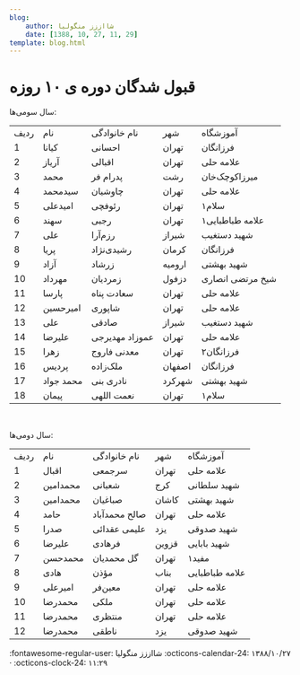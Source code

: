 ```yaml
---
blog:
    author: شااززز منگولیا
    date: [1388, 10, 27, 11, 29]
template: blog.html
---
```

# قبول شدگان دوره ی ۱۰ روزه

<div class="cnt">
<p>سال سومی‌ها:</p>
<table align="baseline" cellpadding="1" cellspacing="1"><tbody>
<tr>
<td>ردیف</td>
<td>نام</td>
<td>نام خانوادگی</td>
<td>شهر</td>
<td>آموزشگاه</td>
</tr>
<tr>
<td>1</td>
<td>کیانا</td>
<td>احسانی</td>
<td>تهران</td>
<td>فرزانگان</td>
</tr>
<tr>
<td>2</td>
<td>آریاز</td>
<td>اقبالی</td>
<td>تهران</td>
<td>علامه حلی</td>
</tr>
<tr>
<td>3</td>
<td>محمد</td>
<td>پدرام فر</td>
<td>رشت</td>
<td>میرزاکوچک‌خان</td>
</tr>
<tr>
<td>4</td>
<td>سیدمحمد</td>
<td>چاوشیان</td>
<td>تهران</td>
<td>علامه حلی</td>
</tr>
<tr>
<td>5</td>
<td>امیدعلی</td>
<td>رئوفچی</td>
<td>تهران</td>
<td>سلام۱</td>
</tr>
<tr>
<td>6</td>
<td>سهند</td>
<td>رجبی</td>
<td>تهران</td>
<td>علامه طباطبایی۱</td>
</tr>
<tr>
<td>7</td>
<td>علی</td>
<td>رزم‌آرا</td>
<td>شیراز</td>
<td>شهید دستغیب</td>
</tr>
<tr>
<td>8</td>
<td>پریا</td>
<td>رشیدی‌نژاد</td>
<td>کرمان</td>
<td>فرزانگان</td>
</tr>
<tr>
<td>9</td>
<td>آزاد</td>
<td>زرشاد</td>
<td>ارومیه</td>
<td>شهید بهشتی</td>
</tr>
<tr>
<td>10</td>
<td>مهرداد</td>
<td>زمردیان</td>
<td>دزفول</td>
<td>شیخ مرتضی انصاری</td>
</tr>
<tr>
<td>11</td>
<td>پارسا</td>
<td>سعادت پناه</td>
<td>تهران</td>
<td>علامه حلی</td>
</tr>
<tr>
<td>12</td>
<td>امیرحسین</td>
<td>شاپوری</td>
<td>تهران</td>
<td>علامه حلی</td>
</tr>
<tr>
<td>13</td>
<td>علی</td>
<td>صادقی</td>
<td>شیراز</td>
<td>شهید دستغیب</td>
</tr>
<tr>
<td>14</td>
<td>علیرضا</td>
<td>عموزاد مهدیرجی</td>
<td>تهران</td>
<td>علامه حلی</td>
</tr>
<tr>
<td>15</td>
<td>زهرا</td>
<td>معدنی فاروج</td>
<td>تهران</td>
<td>فرزانگان۲</td>
</tr>
<tr>
<td>16</td>
<td>پردیس</td>
<td>ملک‌زاده</td>
<td>اصفهان</td>
<td>فرزانگان</td>
</tr>
<tr>
<td>17</td>
<td>محمد جواد</td>
<td>نادری بنی</td>
<td>شهرکرد</td>
<td>شهید بهشتی</td>
</tr>
<tr>
<td>18</td>
<td>پیمان</td>
<td>نعمت اللهی</td>
<td>تهران</td>
<td>سلام۱</td>
</tr>
</tbody></table>
<p><br/></p>
<p>سال دومی‌ها:</p>
<table align="baseline" cellpadding="1" cellspacing="1"><tbody>
<tr>
<td>ردیف</td>
<td>نام</td>
<td>نام خانوادگی</td>
<td>شهر</td>
<td>آموزشگاه</td>
</tr>
<tr>
<td>1</td>
<td>اقبال</td>
<td>سرجمعی</td>
<td>تهران</td>
<td>علامه حلی</td>
</tr>
<tr>
<td>2</td>
<td>محمدامین</td>
<td>شعبانی</td>
<td>کرج</td>
<td>شهید سلطانی</td>
</tr>
<tr>
<td>3</td>
<td>محمدامین</td>
<td>صباغیان</td>
<td>کاشان</td>
<td>شهید بهشتی</td>
</tr>
<tr>
<td>4</td>
<td>حامد</td>
<td>صالح محمدآباد</td>
<td>تهران</td>
<td>علامه حلی</td>
</tr>
<tr>
<td>5</td>
<td>صدرا</td>
<td>علیمی عقدائی</td>
<td>یزد</td>
<td>شهید صدوقی</td>
</tr>
<tr>
<td>6</td>
<td>علیرضا</td>
<td>فرهادی</td>
<td>قزوین</td>
<td>شهید بابایی</td>
</tr>
<tr>
<td>7</td>
<td>محمدحسن</td>
<td>گل محمدیان</td>
<td>تهران</td>
<td>مفید۱</td>
</tr>
<tr>
<td>8</td>
<td>هادی</td>
<td>مؤذن</td>
<td>بناب</td>
<td>علامه طباطبایی</td>
</tr>
<tr>
<td>9</td>
<td>امیرعلی</td>
<td>معین‌فر</td>
<td>تهران</td>
<td>علامه حلی</td>
</tr>
<tr>
<td>10</td>
<td>محمدرضا</td>
<td>ملکی</td>
<td>تهران</td>
<td>علامه حلی</td>
</tr>
<tr>
<td>11</td>
<td>محمدرضا</td>
<td>منتظری</td>
<td>تهران</td>
<td>علامه حلی</td>
</tr>
<tr>
<td>12</td>
<td>محمدرضا</td>
<td>ناطقی</td>
<td>یزد</td>
<td>شهید صدوقی</td>
</tr>
</tbody></table>
</div>

<div class="blog-info" markdown>
<span class="blog-author">
:fontawesome-regular-user: شااززز منگولیا
</span>
<span class="blog-date">
:octicons-calendar-24: ۱۳۸۸/۱۰/۲۷ · :octicons-clock-24: ۱۱:۲۹
</span>
</div>

